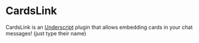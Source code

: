 # CardsLink
CardsLink is an [Underscript](https://feildmaster.github.io/UnderScript/) plugin that allows embedding cards in your chat messages! (just type their name)
